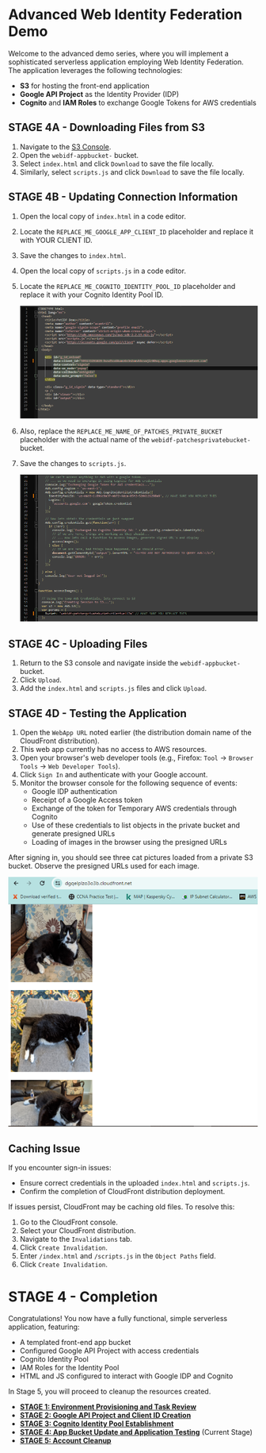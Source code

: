 # Advanced Web Identity Federation Demo

Welcome to the advanced demo series, where you will implement a sophisticated serverless application employing Web Identity Federation. The application leverages the following technologies:

- **S3** for hosting the front-end application
- **Google API Project** as the Identity Provider (IDP)
- **Cognito** and **IAM Roles** to exchange Google Tokens for AWS credentials

## STAGE 4A - Downloading Files from S3

1. Navigate to the [S3 Console](https://s3.console.aws.amazon.com/s3/home?region=us-east-1).
2. Open the `webidf-appbucket-` bucket.
3. Select `index.html` and click `Download` to save the file locally.
4. Similarly, select `scripts.js` and click `Download` to save the file locally.

## STAGE 4B - Updating Connection Information

1. Open the local copy of `index.html` in a code editor.
2. Locate the `REPLACE_ME_GOOGLE_APP_CLIENT_ID` placeholder and replace it with YOUR CLIENT ID.
3. Save the changes to `index.html`.
4. Open the local copy of `scripts.js` in a code editor.
5. Locate the `REPLACE_ME_COGNITO_IDENTITY_POOL_ID` placeholder and replace it with your Cognito Identity Pool ID.
	
	![Untitled](/images/Untitled10.png)
	
6. Also, replace the `REPLACE_ME_NAME_OF_PATCHES_PRIVATE_BUCKET` placeholder with the actual name of the `webidf-patchesprivatebucket-` bucket.
7. Save the changes to `scripts.js`.
	
	![Untitled](/images/Untitled11.png)

## STAGE 4C - Uploading Files

1. Return to the S3 console and navigate inside the `webidf-appbucket-` bucket.
2. Click `Upload`.
3. Add the `index.html` and `scripts.js` files and click `Upload`.

## STAGE 4D - Testing the Application

1. Open the `WebApp URL` noted earlier (the distribution domain name of the CloudFront distribution).
2. This web app currently has no access to AWS resources.
3. Open your browser's web developer tools (e.g., Firefox: `Tool` -> `Browser Tools` -> `Web Developer Tools`).
4. Click `Sign In` and authenticate with your Google account.
5. Monitor the browser console for the following sequence of events:
   - Google IDP authentication
   - Receipt of a Google Access token
   - Exchange of the token for Temporary AWS credentials through Cognito
   - Use of these credentials to list objects in the private bucket and generate presigned URLs
   - Loading of images in the browser using the presigned URLs

After signing in, you should see three cat pictures loaded from a private S3 bucket. Observe the presigned URLs used for each image.
	
![Untitled](/images/Untitled12.png)

## Caching Issue

If you encounter sign-in issues:

- Ensure correct credentials in the uploaded `index.html` and `scripts.js`.
- Confirm the completion of CloudFront distribution deployment.

If issues persist, CloudFront may be caching old files. To resolve this:

1. Go to the CloudFront console.
2. Select your CloudFront distribution.
3. Navigate to the `Invalidations` tab.
4. Click `Create Invalidation`.
5. Enter `/index.html` and `/scripts.js` in the `Object Paths` field.
6. Click `Create Invalidation`.

# STAGE 4 - Completion

Congratulations! You now have a fully functional, simple serverless application, featuring:

- A templated front-end app bucket
- Configured Google API Project with access credentials
- Cognito Identity Pool
- IAM Roles for the Identity Pool
- HTML and JS configured to interact with Google IDP and Cognito

In Stage 5, you will proceed to cleanup the resources created.

- [**STAGE 1: Environment Provisioning and Task Review**](https://github.com/Gbengard/aws-cognito-web-identity-federation/blob/main/Stage1%20-%20Environment%20Provisioning%20and%20Task%20Review.md)
- [**STAGE 2: Google API Project and Client ID Creation**](https://github.com/Gbengard/aws-cognito-web-identity-federation/blob/main/Stage2%20-%20Create%20Google%20API%20Project%20%26%20Client%20ID.md)
- [**STAGE 3: Cognito Identity Pool Establishment**](https://github.com/Gbengard/aws-cognito-web-identity-federation/blob/main/Stage3%20-%20Create%20Cognito%20Identity%20Pool.md)
- [**STAGE 4: App Bucket Update and Application Testing**](https://github.com/Gbengard/aws-cognito-web-identity-federation/blob/main/Stage4%20-%20Update%20App%20Bucket%20%26%20Test%20Application.md) (Current Stage)
- [**STAGE 5: Account Cleanup**](https://github.com/Gbengard/aws-cognito-web-identity-federation/blob/main/Stage5%20-%20Cleanup%20the%20account.md)
